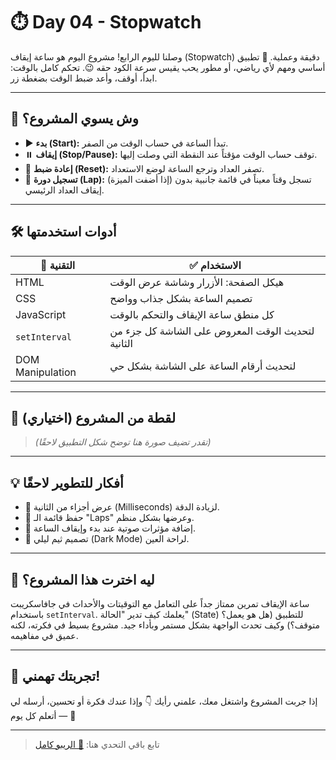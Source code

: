 # ⏱️ Day 04 - Stopwatch

وصلنا لليوم الرابع! مشروع اليوم هو ساعة إيقاف (Stopwatch) دقيقة وعملية. 🎉
تطبيق أساسي ومهم لأي رياضي، أو مطور يحب يقيس سرعة الكود حقه 😉. تحكم كامل بالوقت: ابدأ، أوقف، وأعد ضبط الوقت بضغطة زر.

---

## 🚀 وش يسوي المشروع؟

- ▶️ **بدء (Start):** تبدأ الساعة في حساب الوقت من الصفر.
- ⏸️ **إيقاف (Stop/Pause):** توقف حساب الوقت مؤقتاً عند النقطة التي وصلت إليها.
- 🔄 **إعادة ضبط (Reset):** تصفر العداد وترجع الساعة لوضع الاستعداد.
- 🏁 **تسجيل دورة (Lap):** (إذا أضفت الميزة) تسجل وقتاً معيناً في قائمة جانبية بدون إيقاف العداد الرئيسي.

---

## 🛠️ أدوات استخدمتها

| 🧩 التقنية | ✅ الاستخدام |
|-----------|--------------|
| HTML | هيكل الصفحة: الأزرار وشاشة عرض الوقت |
| CSS | تصميم الساعة بشكل جذاب وواضح |
| JavaScript | كل منطق ساعة الإيقاف والتحكم بالوقت |
| `setInterval` | لتحديث الوقت المعروض على الشاشة كل جزء من الثانية |
| DOM Manipulation | لتحديث أرقام الساعة على الشاشة بشكل حي |

---

## 📸 لقطة من المشروع (اختياري)

> *(تقدر تضيف صورة هنا توضح شكل التطبيق لاحقًا)*

---

## 💡 أفكار للتطوير لاحقًا

- 💅 عرض أجزاء من الثانية (Milliseconds) لزيادة الدقة.
- 💾 حفظ قائمة الـ "Laps" وعرضها بشكل منظم.
- 🎨 إضافة مؤثرات صوتية عند بدء وإيقاف الساعة.
- 🌙 تصميم ثيم ليلي (Dark Mode) لراحة العين.

---

## 🤔 ليه اخترت هذا المشروع؟

ساعة الإيقاف تمرين ممتاز جداً على التعامل مع التوقيتات والأحداث في جافاسكريبت باستخدام `setInterval`. يعلمك كيف تدير "الحالة" (State) للتطبيق (هل هو يعمل؟ متوقف؟) وكيف تحدث الواجهة بشكل مستمر وبأداء جيد. مشروع بسيط في فكرته، لكنه عميق في مفاهيمه.

---

## 💬 تجربتك تهمني!

إذا جربت المشروع واشتغل معك، علمني رأيك 👇
وإذا عندك فكرة أو تحسين، أرسله لي — أتعلم كل يوم 💪

---

> تابع باقي التحدي هنا: [🔗 الريبو كامل](https://github.com/wb6ya/30DaysJsProjects)
